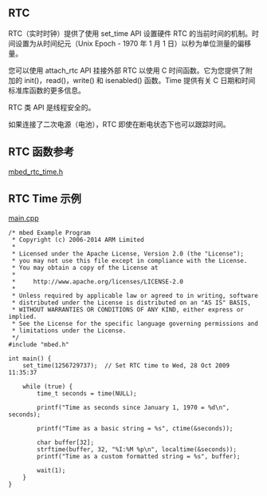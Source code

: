 ## RTC

RTC（实时时钟）提供了使用 set_time API 设置硬件 RTC 的当前时间的机制。时间设置为从时间纪元（Unix Epoch - 1970 年 1 月 1 日）以秒为单位测量的偏移量。

您可以使用 attach_rtc API 挂接外部 RTC 以使用 C 时间函数。它为您提供了附加的 init()，read()，write() 和 isenabled() 函数。Time 提供有关 C 日期和时间标准库函数的更多信息。

RTC 类 API 是线程安全的。

如果连接了二次电源（电池），RTC 即使在断电状态下也可以跟踪时间。

## RTC 函数参考

[mbed_rtc_time.h](http://os.mbed.com/docs/v5.9/mbed-os-api-doxy/mbed__rtc__time_8h_source.html)

## RTC Time 示例

[main.cpp](https://os.mbed.com/teams/mbed_example/code/time_HelloWorld/file/8593c9813840/main.cpp)   
```
/* mbed Example Program
 * Copyright (c) 2006-2014 ARM Limited
 *
 * Licensed under the Apache License, Version 2.0 (the "License");
 * you may not use this file except in compliance with the License.
 * You may obtain a copy of the License at
 *
 *     http://www.apache.org/licenses/LICENSE-2.0
 *
 * Unless required by applicable law or agreed to in writing, software
 * distributed under the License is distributed on an "AS IS" BASIS,
 * WITHOUT WARRANTIES OR CONDITIONS OF ANY KIND, either express or implied.
 * See the License for the specific language governing permissions and
 * limitations under the License.
 */
#include "mbed.h"
 
int main() {
    set_time(1256729737);  // Set RTC time to Wed, 28 Oct 2009 11:35:37
 
    while (true) {
        time_t seconds = time(NULL);
        
        printf("Time as seconds since January 1, 1970 = %d\n", seconds);
        
        printf("Time as a basic string = %s", ctime(&seconds));
 
        char buffer[32];
        strftime(buffer, 32, "%I:%M %p\n", localtime(&seconds));
        printf("Time as a custom formatted string = %s", buffer);
        
        wait(1);
    }
}
```